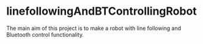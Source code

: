 # linefollowingAndBTControllingRobot
The main aim of this project is to make a robot with line following and Bluetooth control functionality.
